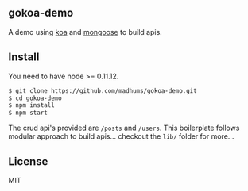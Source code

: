 ## gokoa-demo

A demo using [koa](http://koajs.com) and [mongoose](http://mongoosejs.com) to build apis.

## Install

You need to have node >= 0.11.12.

```sh
$ git clone https://github.com/madhums/gokoa-demo.git
$ cd gokoa-demo
$ npm install
$ npm start
```

The crud api's provided are `/posts` and `/users`. This boilerplate follows modular approach to build apis... checkout the `lib/` folder for more...

## License

MIT
